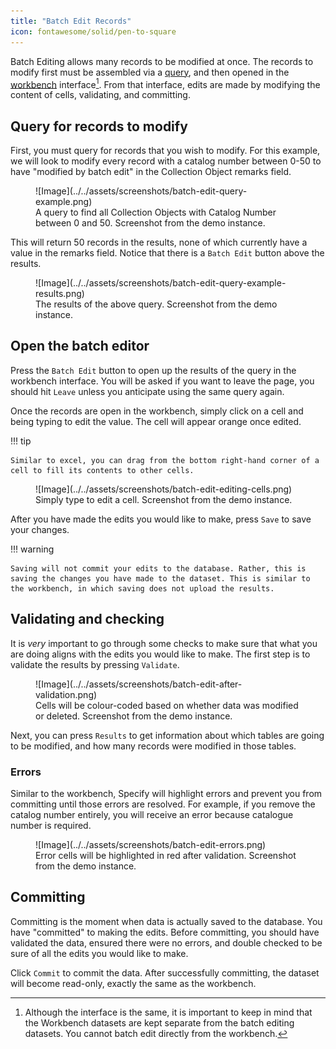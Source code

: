 ```yaml
---
title: "Batch Edit Records"
icon: fontawesome/solid/pen-to-square
---
```


Batch Editing allows many records to be modified at once. The records to modify first must be assembled via a [query](../tutorials/queries.md), and then opened in the [workbench](../tutorials/workbench.md) interface[^1]. From that interface, edits are made by modifying the content of cells, validating, and committing.

## Query for records to modify

First, you must query for records that you wish to modify. For this example, we will look to modify every record with a catalog number between 0-50 to have "modified by batch edit" in the Collection Object remarks field.

<figure markdown>
  ![Image](../../assets/screenshots/batch-edit-query-example.png)
  <figcaption>A query to find all Collection Objects with Catalog Number between 0 and 50. Screenshot from the demo instance.</figcaption>
</figure>

This will return 50 records in the results, none of which currently have a value in the remarks field. Notice that there is a `Batch Edit` button above the results.

<figure markdown>
  ![Image](../../assets/screenshots/batch-edit-query-example-results.png)
  <figcaption>The results of the above query. Screenshot from the demo instance.</figcaption>
</figure>

## Open the batch editor

Press the `Batch Edit` button to open up the results of the query in the workbench interface. You will be asked if you want to leave the page, you should hit `Leave` unless you anticipate using the same query again.

Once the records are open in the workbench, simply click on a cell and being typing to edit the value. The cell will appear orange once edited.

!!! tip

    Similar to excel, you can drag from the bottom right-hand corner of a cell to fill its contents to other cells.

<figure markdown>
  ![Image](../../assets/screenshots/batch-edit-editing-cells.png)
  <figcaption>Simply type to edit a cell. Screenshot from the demo instance.</figcaption>
</figure>

After you have made the edits you would like to make, press `Save` to save your changes.

!!! warning 

    Saving will not commit your edits to the database. Rather, this is saving the changes you have made to the dataset. This is similar to the workbench, in which saving does not upload the results.

## Validating and checking

It is *very* important to go through some checks to make sure that what you are doing aligns with the edits you would like to make. The first step is to validate the results by pressing `Validate`. 

<figure markdown>
  ![Image](../../assets/screenshots/batch-edit-after-validation.png)
  <figcaption>Cells will be colour-coded based on whether data was modified or deleted. Screenshot from the demo instance.</figcaption>
</figure>

Next, you can press `Results` to get information about which tables are going to be modified, and how many records were modified in those tables.

### Errors

Similar to the workbench, Specify will highlight errors and prevent you from committing until those errors are resolved. For example, if you remove the catalog number entirely, you will receive an error because catalogue number is required.

<figure markdown>
  ![Image](../../assets/screenshots/batch-edit-errors.png)
  <figcaption>Error cells will be highlighted in red after validation. Screenshot from the demo instance.</figcaption>
</figure>

## Committing

Committing is the moment when data is actually saved to the database. You have "committed" to making the edits. Before committing, you should have validated the data, ensured there were no errors, and double checked to be sure of all the edits you would like to make.

Click `Commit` to commit the data. After successfully committing, the dataset will become read-only, exactly the same as the workbench.

[^1]: Although the interface is the same, it is important to keep in mind that the Workbench datasets are kept separate from the batch editing datasets. You cannot batch edit directly from the workbench.